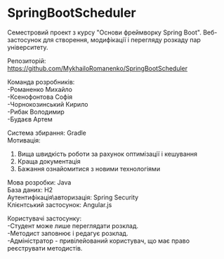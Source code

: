 # SpringBootScheduler
Семестровий проект з курсу "Основи фреймворку Spring Boot". Веб-застосунок для створення, модифікації і перегляду розкаду пар університету.
  
Репозиторій:   
https://github.com/MykhailoRomanenko/SpringBootScheduler
  
Команда розробників:  
-Романенко Михайло  
-Ксенофонтова Софія  
-Чорнокозинський Кирило  
-Рибак Володимир  
-Будаєв Артем  
  
Система збирання: Gradle   
Мотивація:
1. Вища швидкість роботи за рахунок оптимізації і кешування  
2. Краща документація  
3. Бажання ознайомитися з новими технологіями  
  
Мова розробки: Java  
База даних: H2  
Аутентифікація\авторизація: Spring Security  
Клієнтський застосунок: Angular.js  
  
Користувачі застосунку:  
-Студент може лише переглядати розклад.   
-Методист заповнює і редагує розклад.  
-Адміністратор - привілейований користувач, що має право реєструвати методистів.  
